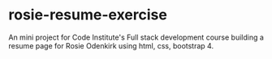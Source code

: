 # rosie-resume-exercise
An mini project for Code Institute's Full stack development course building a resume page for Rosie Odenkirk using html, css, bootstrap 4.

